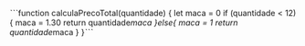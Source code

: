 ˋˋˋfunction calculaPrecoTotal(quantidade) {
let maca = 0
if (quantidade < 12) {
  maca = 1.30
return quantidade*maca
}else{ 
  maca = 1
  return quantidade*maca
}
}ˋˋˋ